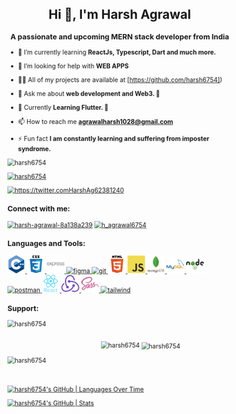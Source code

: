 <h1 align="center">Hi 👋, I'm Harsh Agrawal</h1>
<h3 align="center">A passionate and upcoming MERN stack developer from India</h3>


- 🌱 I’m currently learning **ReactJs, Typescript, Dart and much more.**

- 🤝 I’m looking for help with **WEB APPS**

- 👨‍💻 All of my projects are available at [https://github.com/harsh6754])

- 💬 Ask me about **web development and Web3. 💜**
  
- 👐 Currently **Learning Flutter. 💙**

- 📫 How to reach me **agrawalharsh1028@gmail.com**

- ⚡ Fun fact **I am constantly learning and suffering from imposter syndrome.**



<p align="left"> <img src="https://komarev.com/ghpvc/?username=harsh6754&label=Profile%20views&color=0e75b6&style=flat" alt="harsh6754" /> </p>

<p align="left><img src="https://github-profile-trophy.vercel.app/?harsh6754=ryo-ma&theme=dark_lover"/></p>

<p align="left"> <a href="https://github.com/ryo-ma/github-profile-trophy"><img src="https://github-profile-trophy.vercel.app/?username=harsh6754" alt="harsh6754" /></a> </p>

<p align="left"> <a href=" https://twitter.com/HarshAg62381240" target="blank"><img src="https://img.shields.io/twitter/follow/HarshAg62381240?logo=twitter&style=for-the-badge" alt="https://twitter.comHarshAg62381240" /></a> </p>


<h3 align="left">Connect with me:</h3>
<p align="left">
<a href="https://www.linkedin.com/in/harsh-agrawal-8a138a239/" target="blank"><img align="center" src="https://raw.githubusercontent.com/rahuldkjain/github-profile-readme-generator/master/src/images/icons/Social/linked-in-alt.svg" alt="harsh-agrawal-8a138a239" height="30" width="40" /></a>
<a href="https://leetcode.com/h_agrawal6754/" target="blank"><img align="center" src="https://raw.githubusercontent.com/rahuldkjain/github-profile-readme-generator/master/src/images/icons/Social/leet-code.svg" alt="h_agrawal6754" height="30" width="40" /></a>
</p>

<h3 align="left">Languages and Tools:</h3>
<p align="left"> <a href="https://www.w3schools.com/cpp/" target="_blank" rel="noreferrer"> <img src="https://raw.githubusercontent.com/devicons/devicon/master/icons/cplusplus/cplusplus-original.svg" alt="cplusplus" width="40" height="40"/> </a> <a href="https://www.w3schools.com/css/" target="_blank" rel="noreferrer"> <img src="https://raw.githubusercontent.com/devicons/devicon/master/icons/css3/css3-original-wordmark.svg" alt="css3" width="40" height="40"/> </a> <a href="https://expressjs.com" target="_blank" rel="noreferrer"> <img src="https://raw.githubusercontent.com/devicons/devicon/master/icons/express/express-original-wordmark.svg" alt="express" width="40" height="40"/> </a> <a href="https://www.figma.com/" target="_blank" rel="noreferrer"> <img src="https://www.vectorlogo.zone/logos/figma/figma-icon.svg" alt="figma" width="40" height="40"/> </a> <a href="https://git-scm.com/" target="_blank" rel="noreferrer"> <img src="https://www.vectorlogo.zone/logos/git-scm/git-scm-icon.svg" alt="git" width="40" height="40"/> </a> <a href="https://www.w3.org/html/" target="_blank" rel="noreferrer"> <img src="https://raw.githubusercontent.com/devicons/devicon/master/icons/html5/html5-original-wordmark.svg" alt="html5" width="40" height="40"/> </a> <a href="https://developer.mozilla.org/en-US/docs/Web/JavaScript" target="_blank" rel="noreferrer"> <img src="https://raw.githubusercontent.com/devicons/devicon/master/icons/javascript/javascript-original.svg" alt="javascript" width="40" height="40"/> </a> <a href="https://www.mongodb.com/" target="_blank" rel="noreferrer"> <img src="https://raw.githubusercontent.com/devicons/devicon/master/icons/mongodb/mongodb-original-wordmark.svg" alt="mongodb" width="40" height="40"/> </a> <a href="https://www.mysql.com/" target="_blank" rel="noreferrer"> <img src="https://raw.githubusercontent.com/devicons/devicon/master/icons/mysql/mysql-original-wordmark.svg" alt="mysql" width="40" height="40"/> </a> <a href="https://nodejs.org" target="_blank" rel="noreferrer"> <img src="https://raw.githubusercontent.com/devicons/devicon/master/icons/nodejs/nodejs-original-wordmark.svg" alt="nodejs" width="40" height="40"/> </a> <a href="https://postman.com" target="_blank" rel="noreferrer"> <img src="https://www.vectorlogo.zone/logos/getpostman/getpostman-icon.svg" alt="postman" width="40" height="40"/> </a> <a href="https://reactjs.org/" target="_blank" rel="noreferrer"> <img src="https://raw.githubusercontent.com/devicons/devicon/master/icons/react/react-original-wordmark.svg" alt="react" width="40" height="40"/> </a> <a href="https://redux.js.org" target="_blank" rel="noreferrer"> <img src="https://raw.githubusercontent.com/devicons/devicon/master/icons/redux/redux-original.svg" alt="redux" width="40" height="40"/> </a> <a href="https://sass-lang.com" target="_blank" rel="noreferrer"> <img src="https://raw.githubusercontent.com/devicons/devicon/master/icons/sass/sass-original.svg" alt="sass" width="40" height="40"/> </a> <a href="https://tailwindcss.com/" target="_blank" rel="noreferrer"> <img src="https://www.vectorlogo.zone/logos/tailwindcss/tailwindcss-icon.svg" alt="tailwind" width="40" height="40"/> </a> </p>

<h3 align="left">Support:</h3>
<p><a href="https://www.buymeacoffee.com/harsh6754"> <img align="left" src="https://cdn.buymeacoffee.com/buttons/v2/default-yellow.png" height="50" width="210" alt="harsh6754" /></a></p>

<br><br>

<p><img align="left" src="https://github-readme-stats.vercel.app/api/top-langs?username=harsh6754&show_icons=true&locale=en&layout=compact" alt="harsh6754" /></p>


<p>&nbsp;<img align="center" src="https://github-readme-stats.vercel.app/api?username=harsh6754&show_icons=true&locale=en" alt="harsh6754" /></p>

<p><img align="center" src="https://github-readme-streak-stats.herokuapp.com/?user=harsh6754&" alt="harsh6754" /></p>


<br><br>
[![harsh6754's GitHub | Languages Over Time](https://stats.quine.sh/harsh6754/languages-over-time?theme=dark)](https://quine.sh?utm_source=widgets&utm_campaign=harsh6754)

[![harsh6754's GitHub | Stats](https://stats.quine.sh/harsh6754/github?theme=dark)](https://quine.sh?utm_source=widgets&utm_campaign=harsh6754)



